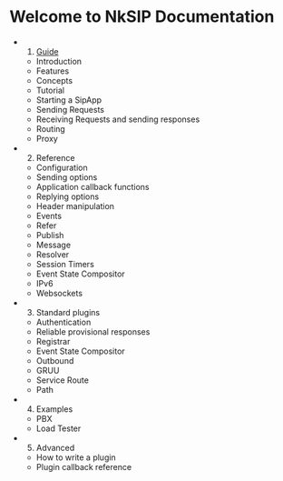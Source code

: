 Welcome to NkSIP Documentation
==============================

- 1. [Guide](guide/README.md)
    - Introduction
    - Features
    - Concepts
    - Tutorial
    - Starting a SipApp
    - Sending Requests
    - Receiving Requests and sending responses
    - Routing
    - Proxy
- 2. Reference
    + Configuration
    + Sending options
    + Application callback functions
    + Replying options
    + Header manipulation
    + Events
    + Refer
    + Publish
    + Message
    + Resolver
    + Session Timers
    + Event State Compositor
    + IPv6
    + Websockets
- 3. Standard plugins
    + Authentication
    + Reliable provisional responses
    + Registrar
    + Event State Compositor
    + Outbound
    + GRUU
    + Service Route
    + Path
- 4. Examples
    + PBX
    + Load Tester
- 5. Advanced
    + How to write a plugin
    + Plugin callback reference

